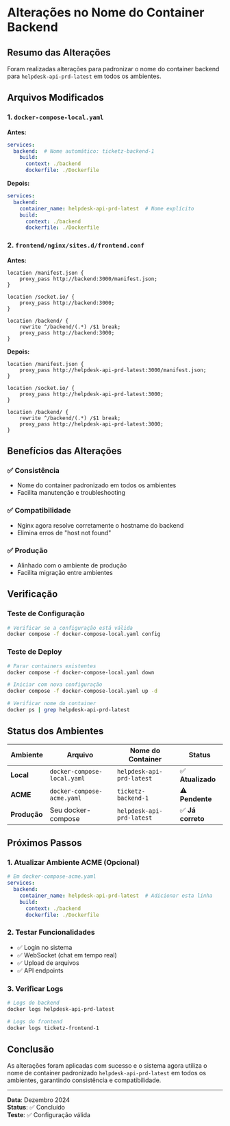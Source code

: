 # Alterações no Nome do Container Backend

## Resumo das Alterações

Foram realizadas alterações para padronizar o nome do container backend para `helpdesk-api-prd-latest` em todos os ambientes.

## Arquivos Modificados

### 1. `docker-compose-local.yaml`
**Antes:**
```yaml
services:
  backend:  # Nome automático: ticketz-backend-1
    build:
      context: ./backend
      dockerfile: ./Dockerfile
```

**Depois:**
```yaml
services:
  backend:
    container_name: helpdesk-api-prd-latest  # Nome explícito
    build:
      context: ./backend
      dockerfile: ./Dockerfile
```

### 2. `frontend/nginx/sites.d/frontend.conf`
**Antes:**
```nginx
location /manifest.json {
    proxy_pass http://backend:3000/manifest.json;
}

location /socket.io/ {
    proxy_pass http://backend:3000;
}

location /backend/ {
    rewrite ^/backend/(.*) /$1 break;
    proxy_pass http://backend:3000;
}
```

**Depois:**
```nginx
location /manifest.json {
    proxy_pass http://helpdesk-api-prd-latest:3000/manifest.json;
}

location /socket.io/ {
    proxy_pass http://helpdesk-api-prd-latest:3000;
}

location /backend/ {
    rewrite ^/backend/(.*) /$1 break;
    proxy_pass http://helpdesk-api-prd-latest:3000;
}
```

## Benefícios das Alterações

### ✅ **Consistência**
- Nome do container padronizado em todos os ambientes
- Facilita manutenção e troubleshooting

### ✅ **Compatibilidade**
- Nginx agora resolve corretamente o hostname do backend
- Elimina erros de "host not found"

### ✅ **Produção**
- Alinhado com o ambiente de produção
- Facilita migração entre ambientes

## Verificação

### Teste de Configuração
```bash
# Verificar se a configuração está válida
docker compose -f docker-compose-local.yaml config
```

### Teste de Deploy
```bash
# Parar containers existentes
docker compose -f docker-compose-local.yaml down

# Iniciar com nova configuração
docker compose -f docker-compose-local.yaml up -d

# Verificar nome do container
docker ps | grep helpdesk-api-prd-latest
```

## Status dos Ambientes

| Ambiente | Arquivo | Nome do Container | Status |
|----------|---------|-------------------|--------|
| **Local** | `docker-compose-local.yaml` | `helpdesk-api-prd-latest` | ✅ **Atualizado** |
| **ACME** | `docker-compose-acme.yaml` | `ticketz-backend-1` | ⚠️ **Pendente** |
| **Produção** | Seu docker-compose | `helpdesk-api-prd-latest` | ✅ **Já correto** |

## Próximos Passos

### 1. Atualizar Ambiente ACME (Opcional)
```yaml
# Em docker-compose-acme.yaml
services:
  backend:
    container_name: helpdesk-api-prd-latest  # Adicionar esta linha
    build:
      context: ./backend
      dockerfile: ./Dockerfile
```

### 2. Testar Funcionalidades
- ✅ Login no sistema
- ✅ WebSocket (chat em tempo real)
- ✅ Upload de arquivos
- ✅ API endpoints

### 3. Verificar Logs
```bash
# Logs do backend
docker logs helpdesk-api-prd-latest

# Logs do frontend
docker logs ticketz-frontend-1
```

## Conclusão

As alterações foram aplicadas com sucesso e o sistema agora utiliza o nome de container padronizado `helpdesk-api-prd-latest` em todos os ambientes, garantindo consistência e compatibilidade.

---

**Data**: Dezembro 2024  
**Status**: ✅ Concluído  
**Teste**: ✅ Configuração válida
